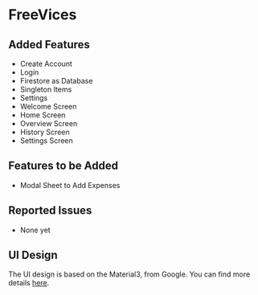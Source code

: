# FreeVices

## Added Features
- Create Account
- Login
- Firestore as Database
- Singleton Items
- Settings
- Welcome Screen
- Home Screen
- Overview Screen
- History Screen
- Settings Screen

## Features to be Added
- Modal Sheet to Add Expenses

## Reported Issues
- None yet

## UI Design
The UI design is based on the Material3, from Google. You can find more details [here](https://m3.material.io/).
